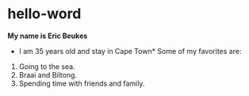 # hello-word
**My name is Eric Beukes**
* I am 35 years old and stay in Cape Town*
Some of my favorites are:
1. Going to the sea.
2. Braai and Biltong.
3. Spending time with friends and family.

